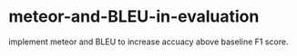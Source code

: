 # meteor-and-BLEU-in-evaluation
implement meteor and BLEU to increase accuacy above baseline F1 score.

